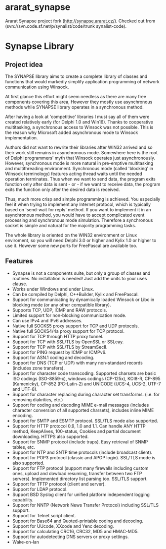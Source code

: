 # ararat_synapse
Ararat Synapse project fork (http://synapse.ararat.cz/). 
Checked out from (svn://svn.code.sf.net/p/synalist/code/trunk synalist-code).

# Synapse Library

## Project idea

The SYNAPSE library aims to create a complete library of classes and functions that would markedly simplify application programming of network communication using Winsock.

At first glance this effort might seem needless as there are many free components covering this area, However they mostly use asynchronous methods while SYNAPSE library operates in a synchronous method.

After having a look at 'competitive' libraries I must say all of them were created relatively early (for Delphi 1.0 and Win16). Thanks to cooperative multitasking, a synchronous access to Winsock was not possible. This is the reason why Microsoft added asynchronous mode to Winsock implementation.

Authors did not want to rewrite their libraries after WIN32 arrived and so their work still remains in asynchronous mode. Somewhere here is the root of Delphi programmers' myth that Winsock operates just asynchronously. However, synchronous mode is more natural in pre-emptive multitasking and multithreading environment. Synchronous mode (called 'blocking' in Winsock terminology) features acting thread waits until the needed operation terminates. Thus when we want to send data, the program exits function only after data is sent - or - if we want to receive data, the program exits the function only after the desired data is received.

Thus, much more crisp and simple programming is achieved. You especially feel it when trying to implement any Internet protocol, which is typically based on 'send-wait for reply' method. If you want to implement it in an asynchronous method, you would have to accept complicated event processing and synchronous mode simulation. Therefore a synchronous socket is simple and natural for the majority programming tasks.

The whole library is oriented on the WIN32 environment or Linux enviroment, so you will need Delphi 3.0 or higher and Kylix 1.0 or higher to use it. However some new ports for FreePascal are available too.

## Features

* Synapse is not a components suite, but only a group of classes and routines. No installation is needed! Just add the units to your uses clause.
* Works under Windows and under Linux.
* Can be compiled by Delphi, C++Builder, Kylix and FreePascal.
* Support for communicating by dynamically loaded Winsock or Libc in blocking mode (or any other compatible library).
* Supports TCP, UDP, ICMP and RAW protocols.
* Limited support for non-blocking communication mode.
* Can use IPv4 and IPv6 addresses.
* Native full SOCKS5 proxy support for TCP and UDP protocols.
* Native full SOCKS4/4a proxy support for TCP protocol.
* Support for TCP through HTTP proxy tunnel.
* Support for TCP with SSL/TLS by OpenSSL or SSLeay.
* Support for TCP with SSL/TLS by StreamSecII.
* Support for PING request by ICMP or ICMPv6.
* Support for ASN.1 coding and decoding.
* Support for DNS (TCP or UDP) with many non-standard records (includes zone transfers).
* Support for character code transcoding. Supported charsets are basic ISO codings (ISO-8859-x), windows codings (CP-125x), KOI8-R, CP-895 (Kamenicky), CP-852 (PC-Latin-2) and UNICODE (UCS-4, UCS-2, UTF-7 and UTF-8).
* Support for character replacing during character set transforms. (i.e. for removing diakritics, etc.)
* Support for coding and decoding MIME e-mail messages (includes character conversion of all supported charsets), includes inline MIME encoding.
* Support for SMTP and ESMTP protocol. SSL/TLS mode also supported.
* Support for HTTP protocol 0.9, 1.0 and 1.1. Can handle ANY HTTP method, KeepAlives, 100-status, Cookies and partial document downloading. HTTPS also supported.
* Support for SNMP protocol (include traps). Easy retrieval of SNMP tables, etc.
* Support for NTP and SNTP time protocols (include broadcast client).
* Support for POP3 protocol (classic and APOP login). SSL/TLS mode is also supported.
* Support for FTP protocol (support many firewalls including custom ones, upload and dowload resuming, transfer between two FTP servers). Implemented directory list parsing too. SSL/TLS support.
* Support for TFTP protocol (client and server).
* Support for LDAP protocol.
* Support BSD Syslog client for unified platform independent logging capability.
* Support for NNTP (Network News Transfer Protocol) including SSL/TLS support.
* Support for Telnet script client.
* Support for Base64 and Quoted-printable coding and decoding.
* Support for UUcode, XXcode and Yenc decoding.
* Support for calculating CRC16, CRC32, MD5 and HMAC-MD5.
* Support for autodetecting DNS servers or proxy settings.
* Wake-on-lan

